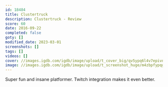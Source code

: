 ```yaml
---
id: 18484
title: Clustertruck
description: Clustertruck - Review
score: 60
date: 2016-09-22
completed: false
goty: []
modified_date: 2023-03-01
screenshots: []
tags: []
videos: []
cover: //images.igdb.com/igdb/image/upload/t_cover_big/qv5ypq6l4v7epivnhoop.jpg
image: //images.igdb.com/igdb/image/upload/t_screenshot_huge/m4zbpfypqg0ibh4rmdzu.jpg
---
```

Super fun and insane platformer. Twitch integration makes it even better.